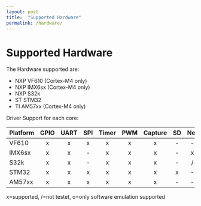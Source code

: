 ```yaml
---
layout: post
title:  "Supported Hardware"
permalink: /hardware/
---
```


Supported Hardware
==================
The Hardware supported are:
  * NXP VF610 (Cortex-M4 only)
  * NXP IMX6sx (Cortex-M4 only)
  * NXP S32k
  * ST STM32
  * TI AM57xx (Cortex-M4 only)

Driver Support for each core:

| Platform | GPIO | UART | SPI | Timer | PWM | Capture | SD | Net | CAN | Mailbox | Remoteproc |
|----------|:----:|:----:|:---:|:-----:|:---:|:-------:|:--:|:---:|:---:|:-------:|:----------:|
| VF610    |  x   |  x   |  x  |   x   |  x  |    x    | -  |  -  |  -  |    -    |      -     |
| IMX6sx   |  x   |  x   |  -  |   x   |  x  |    x    | -  |  x  |  -  |    x    |      x     |
| S32k     |  x   |  x   |  -  |   x   |  x  |    x    | -  |  /  |  -  |    -    |      -     |
| STM32    |  x   |  x   |  x  |   x   |  x  |    x    | x  |  -  |  -  |    -    |      -     |
| AM57xx   |  x   |  x   |  x  |   x   |  x  |    x    | -  |  -  |  -  |    -    |      -     |


x=supported, /=not testet, o=only software emulation supported
